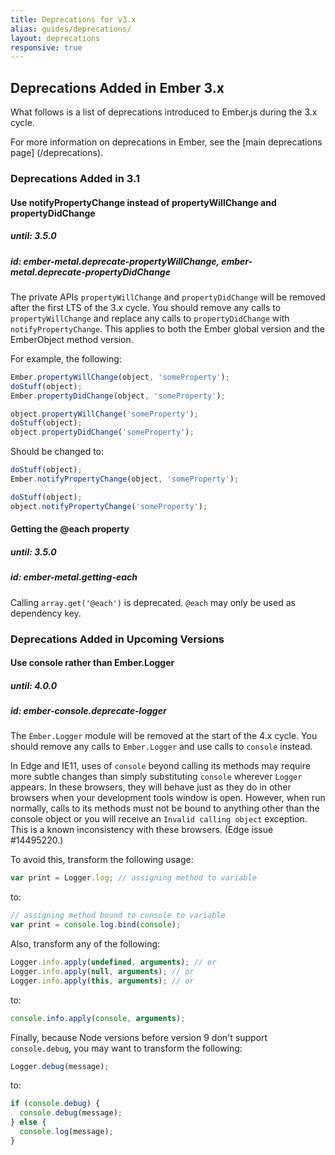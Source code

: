 ```yaml
---
title: Deprecations for v3.x
alias: guides/deprecations/
layout: deprecations
responsive: true
---
```


## Deprecations Added in Ember 3.x

What follows is a list of deprecations introduced to Ember.js during the 3.x
cycle.

For more information on deprecations in Ember, see the [main deprecations page]
(/deprecations).

### Deprecations Added in 3.1

#### Use notifyPropertyChange instead of propertyWillChange and propertyDidChange

##### until: 3.5.0
##### id: ember-metal.deprecate-propertyWillChange, ember-metal.deprecate-propertyDidChange

The private APIs `propertyWillChange` and `propertyDidChange` will be removed after the first
LTS of the 3.x cycle. You should remove any calls to `propertyWillChange` and replace any
calls to `propertyDidChange` with `notifyPropertyChange`. This applies to both the Ember global
version and the EmberObject method version.

For example, the following:

```javascript
Ember.propertyWillChange(object, 'someProperty');
doStuff(object);
Ember.propertyDidChange(object, 'someProperty');

object.propertyWillChange('someProperty');
doStuff(object);
object.propertyDidChange('someProperty');
```

Should be changed to:

```javascript
doStuff(object);
Ember.notifyPropertyChange(object, 'someProperty');

doStuff(object);
object.notifyPropertyChange('someProperty');
```

#### Getting the @each property

##### until: 3.5.0
##### id: ember-metal.getting-each

Calling `array.get('@each')` is deprecated. `@each` may only be used as dependency key.

### Deprecations Added in Upcoming Versions

#### Use console rather than Ember.Logger

##### until: 4.0.0
##### id: ember-console.deprecate-logger

The `Ember.Logger` module will be removed at the start of the 4.x cycle. You should remove any calls to `Ember.Logger` and use calls to `console` instead.

In Edge and IE11, uses of `console` beyond calling its methods may require more subtle changes than simply substituting `console` wherever `Logger` appears. In these browsers, they will behave just as they do in other browsers when your development tools window is open. However, when run normally, calls to its methods must not be bound to anything other than the console object or you will receive an `Invalid calling object` exception. This is a known inconsistency with these browsers. (Edge issue #14495220.)

To avoid this, transform the following usage:

``` javascript
var print = Logger.log; // assigning method to variable
```

to:

``` javascript
// assigning method bound to console to variable
var print = console.log.bind(console);
```

Also, transform any of the following:

``` javascript
Logger.info.apply(undefined, arguments); // or
Logger.info.apply(null, arguments); // or
Logger.info.apply(this, arguments); // or
```

to:

``` javascript
console.info.apply(console, arguments);
```

Finally, because Node versions before version 9 don't support `console.debug`, you may want to transform the following:

``` javascript
Logger.debug(message);
```

to:

``` javascript
if (console.debug) {
  console.debug(message);
} else {
  console.log(message);
}
```
